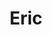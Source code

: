 ---
title: Eric
displayTitle: "<del>Faust</del> <ins>Eric</ins>"
storyType: illustrated
connections:
  prequel:
    - sourcery
  sequel:
    - interesting-times
  minor:
    - moving-pictures
---